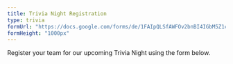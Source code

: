 ```yaml
---
title: Trivia Night Registration
type: trivia
formUrl: "https://docs.google.com/forms/de/1FAIpQLSfAWFOv2bnBI4IGbM5Z1c6dSK8RDGFGClAmPrCjLgzvXXhiWw/viewform?embedded=true"
formHeight: "1000px"
---
```


Register your team for our upcoming Trivia Night using the form below.
